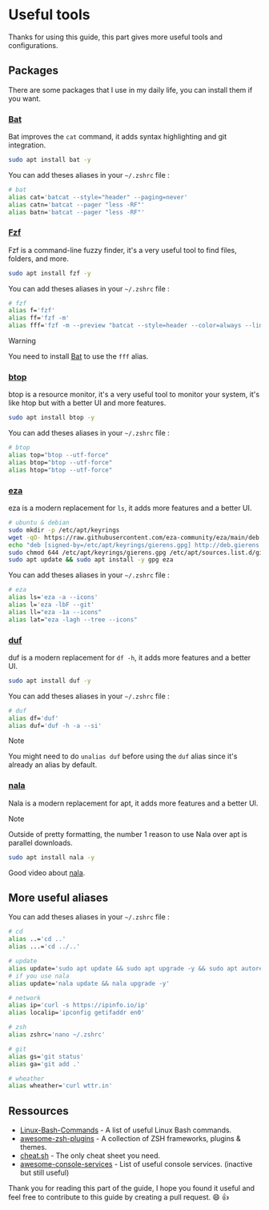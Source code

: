 # Useful tools

Thanks for using this guide, this part gives more useful tools and configurations.

## Packages

There are some packages that I use in my daily life, you can install them if you want.

### [Bat](https://github.com/sharkdp/bat)

Bat improves the `cat` command, it adds syntax highlighting and git integration.

```bash
sudo apt install bat -y
```

You can add theses aliases in your `~/.zshrc` file :

```bash
# bat
alias cat='batcat --style="header" --paging=never'
alias catn='batcat --pager "less -RF"'
alias batn='batcat --pager "less -RF"'
```

### [Fzf](https://github.com/junegunn/fzf)

Fzf is a command-line fuzzy finder, it's a very useful tool to find files, folders, and more.

```bash
sudo apt install fzf -y
```

You can add theses aliases in your `~/.zshrc` file :

```bash
# fzf
alias f='fzf'
alias ff='fzf -m'
alias fff='fzf -m --preview "batcat --style=header --color=always --line-range :500 {}"'
```

> [!WARNING]
> You need to install [Bat](#bat) to use the `fff` alias.

### [btop](https://github.com/aristocratos/btop)

btop is a resource monitor, it's a very useful tool to monitor your system, it's like htop but with a better UI and more features.

```bash
sudo apt install btop -y
```

You can add theses aliases in your `~/.zshrc` file :

```bash
# btop
alias top="btop --utf-force"
alias btop="btop --utf-force"
alias htop="btop --utf-force"
```

### [eza](https://github.com/eza-community/eza)

eza is a modern replacement for `ls`, it adds more features and a better UI.

```bash
# ubuntu & debian
sudo mkdir -p /etc/apt/keyrings
wget -qO- https://raw.githubusercontent.com/eza-community/eza/main/deb.asc | sudo gpg --dearmor -o /etc/apt/keyrings/gierens.gpg
echo "deb [signed-by=/etc/apt/keyrings/gierens.gpg] http://deb.gierens.de stable main" | sudo tee /etc/apt/sources.list.d/gierens.list
sudo chmod 644 /etc/apt/keyrings/gierens.gpg /etc/apt/sources.list.d/gierens.list
sudo apt update && sudo apt install -y gpg eza
```

You can add theses aliases in your `~/.zshrc` file :

```bash
# eza
alias ls='eza -a --icons'                                               # ls
alias l='eza -lbF --git'                                                # list, size, type, git
alias ll="eza -1a --icons"                                              # list, 1 per line
alias lat="eza -lagh --tree --icons"                                    # list with info and tree
```

### [duf](https://github.com/muesli/duf)

duf is a modern replacement for `df -h`, it adds more features and a better UI.

```bash
sudo apt install duf -y
```

You can add theses aliases in your `~/.zshrc` file :

```bash
# duf
alias df='duf'                                                          # df
alias duf='duf -h -a --si'                                              # duf
```

> [!NOTE]
> You might need to do `unalias duf` before using the `duf` alias since it's already an alias by default.

### [nala](https://github.com/volitank/nala)

Nala is a modern replacement for apt, it adds more features and a better UI.
> [!NOTE]
> Outside of pretty formatting, the number 1 reason to use Nala over apt is parallel downloads.

```bash
sudo apt install nala -y
```

Good video about [nala](https://youtu.be/oroSkR4Nn_w?si=uk__FOcTip7LX9xh).

## More useful aliases

You can add theses aliases in your `~/.zshrc` file :

```bash
# cd
alias ..='cd ..'
alias ...='cd ../..'

# update
alias update='sudo apt update && sudo apt upgrade -y && sudo apt autoremove -y'
# if you use nala
alias update='nala update && nala upgrade -y'

# network
alias ip='curl -s https://ipinfo.io/ip'
alias localip='ipconfig getifaddr en0'

# zsh
alias zshrc='nano ~/.zshrc'

# git
alias gs='git status'
alias ga='git add .'

# wheather
alias wheather='curl wttr.in'
```

## Ressources

- [Linux-Bash-Commands](https://github.com/trinib/Linux-Bash-Commands) - A list of useful Linux Bash commands.
- [awesome-zsh-plugins](https://github.com/unixorn/awesome-zsh-plugins) - A collection of ZSH frameworks, plugins & themes.
- [cheat.sh](https://github.com/chubin/cheat.sh) - The only cheat sheet you need.
- [awesome-console-services](https://github.com/chubin/awesome-console-services) - List of useful console services. (inactive but still useful)

Thank you for reading this part of the guide, I hope you found it useful and feel free to contribute to this guide by creating a pull request. :smile: 👍
